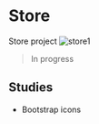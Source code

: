 # Store
 Store project
![store1](https://user-images.githubusercontent.com/101679144/174332153-57e707c5-cdc9-4324-98c6-6aad7c2f582e.png)
 > In progress
 ## Studies
 - Bootstrap icons
